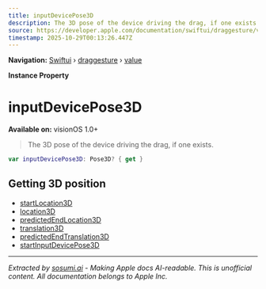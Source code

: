```yaml
---
title: inputDevicePose3D
description: The 3D pose of the device driving the drag, if one exists.
source: https://developer.apple.com/documentation/swiftui/draggesture/value/inputdevicepose3d
timestamp: 2025-10-29T00:13:26.447Z
---
```


**Navigation:** [Swiftui](/documentation/swiftui) › [draggesture](/documentation/swiftui/draggesture) › [value](/documentation/swiftui/draggesture/value)

**Instance Property**

# inputDevicePose3D

**Available on:** visionOS 1.0+

> The 3D pose of the device driving the drag, if one exists.

```swift
var inputDevicePose3D: Pose3D? { get }
```

## Getting 3D position

- [startLocation3D](/documentation/swiftui/draggesture/value/startlocation3d)
- [location3D](/documentation/swiftui/draggesture/value/location3d)
- [predictedEndLocation3D](/documentation/swiftui/draggesture/value/predictedendlocation3d)
- [translation3D](/documentation/swiftui/draggesture/value/translation3d)
- [predictedEndTranslation3D](/documentation/swiftui/draggesture/value/predictedendtranslation3d)
- [startInputDevicePose3D](/documentation/swiftui/draggesture/value/startinputdevicepose3d)

---

*Extracted by [sosumi.ai](https://sosumi.ai) - Making Apple docs AI-readable.*
*This is unofficial content. All documentation belongs to Apple Inc.*
